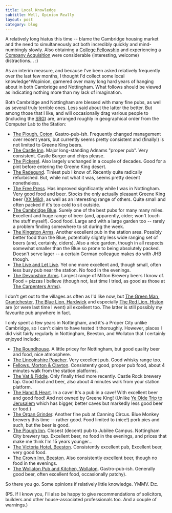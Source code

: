 ```yaml
---
title: Local Knowledge
subtitle: Well, Opinion Really
layout: post
category: blog
---
```


A relatively long hiatus this time -- blame the Cambridge housing market and the
need to simultaneously act both incredibly quickly and mind-numbingly slowly.
Also obtaining a
[College Fellowship](http://www.christs.cam.ac.uk/content/dr-richard-mortier)
and experiencing a
[Company Acquisition](https://blog.docker.com/2016/01/unikernel/) were
considerable (interesting, welcome) distractions... :)

As an interim measure, and because I've been asked relatively frequently over
the last few months, I thought I'd collect some local knowledge^Wopinion,
garnered over many long hard years of hanging about in both Cambridge and
Nottingham. What follows should be viewed as indicating nothing more than my
lack of imagination.

Both Cambridge and Nottingham are blessed with many fine pubs, as well as
several truly terrible ones. Less said about the latter the better. But among
those that I like, and will occasionally drag various people to (including the
[SRG](http://www.cl.cam.ac.uk/research/srg/)) are, arranged roughly in
geographical order from the Computer Lab to the Station:

+ [The Plough, Coton](http://www.theploughcoton.co.uk/). Gastro-pub-ish.
  Frequently changed management over recent years, but currently seems pretty
  consistent and (finally!) is not limited to Greene King beers.
+ [The Castle Inn](http://thecastleinncambridge.com/). Major long-standing
  Adnams "proper pub". Very consistent. Castle Burger and chips please.
+ [The Pickerel](http://www.taylor-walker.co.uk/pub/pickerel-cambridge/c3602/).
  Also largely unchanged in a couple of decades. Good for a pint before entering
  the Greene King desert.
+ [The Radegund](https://whatpub.com/pubs/CAM/184/st-radegund-cambridge).
  Tiniest pub I know of. Recently quite radically refurbished. But, while not
  what it was, seems pretty decent nonetheless.
+ [The Free Press](https://whatpub.com/pubs/CAM/79/free-press-cambridge). Has
  improved significantly while I was in Nottingham. Very good food and beer.
  Stocks the only actually pleasant Greene King beer
  ([XX Mild](http://www.ratebeer.com/beer/greene-king-xx-mild/14879/)), as well
  as an interesting range of others. Quite small and often packed if it's too
  cold to sit outside.
+ [The Cambridge Blue](http://www.the-cambridgeblue.co.uk/). Surely one of the
  best pubs for many many miles. Excellent and huge range of beer (and,
  apparently, cider; won't touch the stuff myself). Good food. Large and with a
  large garden too -- rarely a problem finding somewhere to sit during the week.
+ [The Kingston Arms](http://www.kingston-arms.co.uk/). Another excellent pub in
  the station area. Possibly better food than the Blue, potentially slightly
  less wide ranging set of beers (and, certainly, ciders). Also a nice garden,
  though in all respects somewhat smaller than the Blue so prone to being
  absolutely packed. Doesn't serve lager -- a certain German colleague makes do
  with JHB though.
+ [The Live and Let Live](https://whatpub.com/pubs/CAM/118/live-let-live-cambridge).
  Yet one more excellent and, though small, often less busy pub near the
  station. No food in the evenings.
+ [The Devonshire Arms](https://www.individualpubs.co.uk/devonshire/). Largest
  range of Milton Brewery beers I know of. Food = pizzas I believe (though not,
  last time I tried, as good as those at
  [The Carpenters Arms](http://www.carpentersarmscambridge.co.uk/)).

I don't get out to the villages as often as I'd like now, but
[The Green Man, Grantchester](http://www.thegreenmangrantchester.co.uk/#the-green-man-grantchester),
[The Blue Lion, Hardwick](http://www.bluelionhardwick.co.uk/) and especially
[The Red Lion, Histon](http://theredlionhiston.co.uk/) are (or were last time I
went) all excellent too. The latter is still possibly my favourite pub anywhere
in fact.

I only spent a few years in Nottingham, and it's a Proper City unlike Cambridge,
so I can't claim to have tested it thoroughly. However, places I did visit
fairly regularly in Nottingham, Beeston, and Wollaton that I certainly enjoyed
include:

+ [The Roundhouse](http://www.theroundhousenottingham.co.uk/). A little pricey
  for Nottingham, but good quality beer and food, nice atmosphere.
+ [The Lincolnshire Poacher](http://www.castlerockbrewery.co.uk/pubs/lincolnshire-poacher/).
  Very excellent pub. Good whisky range too.
+ [Fellows, Morton & Clayton](http://www.fellowsmortonandclayton.co.uk/).
  Consistently good, proper pub food, about 4 minutes walk from the station
  platforms.
+ [The Vat & Fiddle](http://www.castlerockbrewery.co.uk/pubs/vat-and-fiddle/).
  Only finally tried more recently. Castle Rock brewery tap. Good food and beer,
  also about 4 minutes walk from your station platform.
+ [The Hand & Heart](http://www.thehandandheart.co.uk/). In a cave! It's a pub
  in a cave! With excellent beer and good food! And not owned by Greene King!
  (Unlike [Ye Olde Trip to Jerusalem](http://triptojerusalem.com/) which has
  bigger, better caves but markedly less good beer or food.)
+ [The Organ Grinder](http://www.bluemonkeybrewery.com/pubs/organ-grinder-nottingham).
  Another fine pub at Canning Circus. Blue Monkey brewery this time -- rather
  good. Food limited to (nice!) pork pies and such, but the beer is good.
+ [The Plough Inn](http://www.nottinghambrewery.co.uk/the_plough_inn.html).
  Closest (decent) pub to Jubilee Campus. Nottingham City brewery tap. Excellent
  beer, no food in the evenings, and prices that make me think I'm 15 years
  younger...
+ [The Victoria Hotel, Beeston](http://www.victoriabeeston.co.uk/). Consistently
  excellent pub, Excellent beer, very good food.
+ [The Crown Inn, Beeston](http://www.everards.co.uk/our-pubs/crown-inn-beeston/).
  Also consistently excellent beer, though no food in the evenings.
+ [The Wollaton Pub and Kitchen, Wollaton](http://www.molefacepubcompany.co.uk/the-wollaton-pub-and-kitchen.html).
  Gastro-pub-ish. Generally good beer, often excellent food, occasionally
  patchy).

So there you go. Some opinions if relatively little knowledge. YMMV. Etc.

(PS. If I know you, I'll also be happy to give recommendations of solicitors,
builders and other house-associated professionals too. And a couple of
warnings.)
